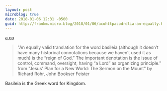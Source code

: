 ```yaml
---
layout: post
microblog: true
date: 2018-01-06 12:31 -0500
guid: http://frankm.micro.blog/2018/01/06/acohttpacodrdlia-an-equally.html
---
```

 [a.co](http://a.co/dR7DlIa)

> "An equally valid translation for the word basileia (although it doesn’t have many historical connotations because we haven’t used it as much) is the “reign of God.” The important denotation is the issue of control, command, oversight, having “a Lord” as organizing principle." from "Jesus' Plan for a New World: The Sermon on the Mount" by Richard Rohr, John Bookser Feister

Basileia is the Greek word for Kingdom. 
